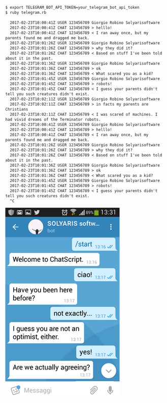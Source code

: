 


    $ export TELEGRAM_BOT_API_TOKEN=your_telegram_bot_api_token
    $ ruby telegram.rb

      2017-02-23T10:00:41Z USER 123456789 Giorgio Robino Solyarisoftware
      2017-02-23T10:00:41Z CHAT 123456789 > helllo!
      2017-02-23T10:00:41Z CHAT 123456789 < I ran away once, but my parents found me and dragged me back.
      2017-02-23T10:01:26Z USER 123456789 Giorgio Robino Solyarisoftware
      2017-02-23T10:01:26Z CHAT 123456789 > why they did it?
      2017-02-23T10:01:26Z CHAT 123456789 < Based on stuff I've been told about it in the past.
      2017-02-23T10:01:36Z USER 123456789 Giorgio Robino Solyarisoftware
      2017-02-23T10:01:36Z CHAT 123456789 > ok
      2017-02-23T10:01:36Z CHAT 123456789 < What scared you as a kid?
      2017-02-23T10:01:45Z USER 123456789 Giorgio Robino Solyarisoftware
      2017-02-23T10:01:45Z CHAT 123456789 > robots!
      2017-02-23T10:01:45Z CHAT 123456789 < I guess your parents didn't tell you such creatures didn't exist.
      2017-02-23T10:02:11Z USER 123456789 Giorgio Robino Solyarisoftware
      2017-02-23T10:02:11Z CHAT 123456789 > in facts my parents are Christians
      2017-02-23T10:02:11Z CHAT 123456789 < I was scared of machines. I had vivid dreams of the Terminator robots.
      2017-02-23T10:00:41Z USER 123456789 Giorgio Robino Solyarisoftware
      2017-02-23T10:00:41Z CHAT 123456789 > helllo!
      2017-02-23T10:00:41Z CHAT 123456789 < I ran away once, but my parents found me and dragged me back.
      2017-02-23T10:01:26Z USER 123456789 Giorgio Robino Solyarisoftware
      2017-02-23T10:01:26Z CHAT 123456789 > why they did it?
      2017-02-23T10:01:26Z CHAT 123456789 < Based on stuff I've been told about it in the past.
      2017-02-23T10:01:36Z USER 123456789 Giorgio Robino Solyarisoftware
      2017-02-23T10:01:36Z CHAT 123456789 > ok
      2017-02-23T10:01:36Z CHAT 123456789 < What scared you as a kid?
      2017-02-23T10:01:45Z USER 123456789 Giorgio Robino Solyarisoftware
      2017-02-23T10:01:45Z CHAT 123456789 > robots!
      2017-02-23T10:01:45Z CHAT 123456789 < I guess your parents didn't tell you such creatures didn't exist.
      ^C


![](screenshot_1.png)
